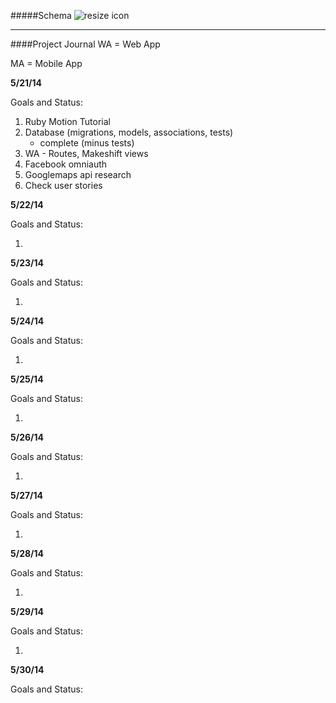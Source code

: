 
#####Schema
![resize icon][2]

[2]: http://i.imgur.com/7YJfIrq.png


---
####Project Journal
WA = Web App

MA = Mobile App


__5/21/14__

Goals and Status:

1. Ruby Motion Tutorial
2. Database (migrations, models, associations, tests)
   * complete (minus tests)
3. WA - Routes, Makeshift views
4. Facebook omniauth
5. Googlemaps api research
6. Check user stories

__5/22/14__
 
Goals and Status:
 
1. 

__5/23/14__
 
Goals and Status:

1. 

__5/24/14__
 
Goals and Status:
 
1. 

__5/25/14__
 
Goals and Status:
 
1. 

__5/26/14__
 
Goals and Status:
 
1. 

__5/27/14__
 
Goals and Status:
 
1. 

__5/28/14__
 
Goals and Status:
 
 
1. 

__5/29/14__
 
Goals and Status:
  
1. 

__5/30/14__
 
Goals and Status:
 













